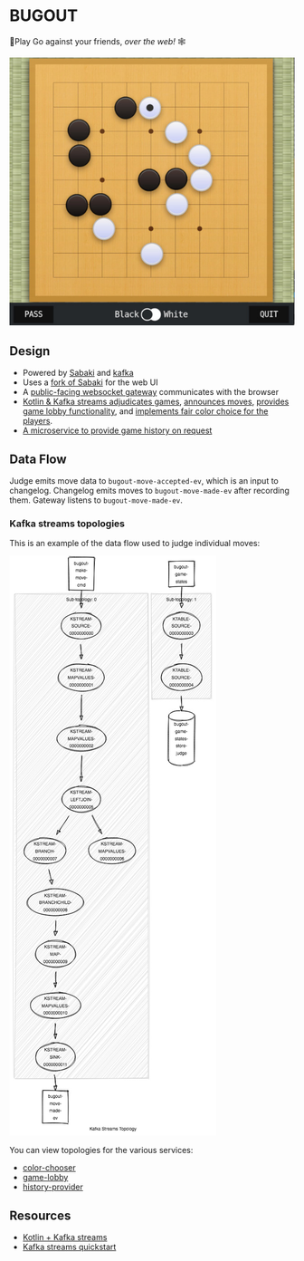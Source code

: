 # BUGOUT

🐛Play Go against your friends,   _over the web!_ 🕸

![BUGOUT Online Go](BUGOUT.jpeg)

## Design

- Powered by [Sabaki](https://sabaki.yichuanshen.de/) and [kafka](https://kafka.apache.org/)
- Uses a [fork of Sabaki](https://github.com/Terkwood/Sabaki) for the web UI
- A [public-facing websocket gateway](gateway/README.md) communicates with the browser
- [Kotlin & Kafka streams adjudicates games](judge/README.md), [announces moves](changelog/README.md), [provides game lobby functionality](game-lobby/README.md), and [implements fair color choice for the players](color-chooser/README.md).
- [A microservice to provide game history on request](history-provider/README.md)

## Data Flow

Judge emits move data to `bugout-move-accepted-ev`, which is an input to changelog.  Changelog emits moves to `bugout-move-made-ev` after recording them.  Gateway listens to `bugout-move-made-ev`.

### Kafka streams topologies

This is an example of the data flow used to judge individual moves:

![Kafka streams topo for judge](judge/topology.jpg)

You can view topologies for the various services:

- [color-chooser](color-chooser/topology.jpg)
- [game-lobby](game-lobby/topo.jpg)
- [history-provider](history-provider/topo.jpg)

## Resources

- [Kotlin + Kafka streams](https://blog.ippon.tech/kafka-tutorial-6-kafka-streams-in-kotlin/)
- [Kafka streams quickstart](https://kafka.apache.org/22/documentation/streams/quickstart)
